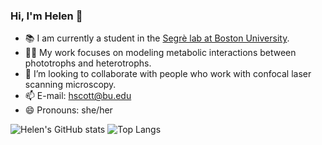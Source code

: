 ### Hi, I'm Helen 👋
- 📚 I am currently a student in the [Segrè lab at Boston University](https://www.bu.edu/segrelab/).
- 👩‍💻 My work focuses on modeling metabolic interactions between phototrophs and heterotrophs.
- 🔬 I’m looking to collaborate with people who work with confocal laser scanning microscopy.
- 📫 E-mail: hscott@bu.edu
- 😄 Pronouns: she/her

![Helen's GitHub stats](https://github-readme-stats.vercel.app/api?username=hgscott&show_icons=true&theme=vue)
![Top Langs](https://github-readme-stats.vercel.app/api/top-langs/?username=hgscott&hide=html&theme=vue&layout=compact)


